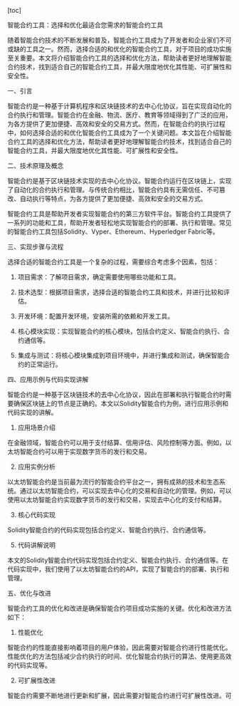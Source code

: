 
[toc]                    
                
                
智能合约工具：选择和优化最适合您需求的智能合约工具

随着智能合约技术的不断发展和普及，智能合约工具成为了开发者和企业家们不可或缺的工具之一。然而，选择合适的和优化的智能合约工具，对于项目的成功实施至关重要。本文将介绍智能合约工具的选择和优化方法，帮助读者更好地理解智能合约技术，找到适合自己的智能合约工具，并最大限度地优化其性能、可扩展性和安全性。

一、引言

智能合约是一种基于计算机程序和区块链技术的去中心化协议，旨在实现自动化的合约执行和管理。智能合约在金融、物流、医疗、教育等领域得到了广泛的应用，为各方提供了更加便捷、高效和安全的交易方式。然而，在智能合约的执行过程中，如何选择合适的和优化智能合约工具成为了一个关键问题。本文旨在介绍智能合约工具的选择和优化方法，帮助读者更好地理解智能合约技术，找到适合自己的智能合约工具，并最大限度地优化其性能、可扩展性和安全性。

二、技术原理及概念

智能合约是基于区块链技术实现的去中心化协议。智能合约运行在区块链上，实现了自动化的合约执行和管理。与传统合约相比，智能合约具有无需信任、不可篡改、自动执行等特点，为各方提供了更加便捷、高效和安全的交易方式。

智能合约工具是帮助开发者实现智能合约的第三方软件平台。智能合约工具提供了一系列的功能和工具，帮助开发者轻松地实现智能合约的部署、执行和管理。常见的智能合约工具包括Solidity、Vyper、Ethereum、Hyperledger Fabric等。

三、实现步骤与流程

选择合适的智能合约工具是一个复杂的过程，需要综合考虑多个因素，包括：

1. 项目需求：了解项目需求，确定需要使用哪些功能和工具。

2. 技术选型：根据项目需求，选择合适的智能合约工具和技术，并进行比较和评估。

3. 开发环境：配置开发环境，安装所需的依赖和开发工具。

4. 核心模块实现：实现智能合约的核心模块，包括合约定义、智能合约执行、合约通信等。

5. 集成与测试：将核心模块集成到项目环境中，并进行集成和测试，确保智能合约的正常运行。

四、应用示例与代码实现讲解

智能合约是一种基于区块链技术的去中心化协议，因此在部署和执行智能合约时需要确保区块链上的节点是正确的。本文以Solidity智能合约为例，进行应用示例和代码实现的讲解。

1. 应用场景介绍

在金融领域，智能合约可以用于支付结算、信用评估、风险控制等方面。例如，以太坊智能合约可以用于实现数字货币的发行和交易。

2. 应用实例分析

以太坊智能合约是当前最为流行的智能合约平台之一，拥有成熟的技术和生态系统。通过以太坊智能合约，可以实现去中心化的交易和自动化的管理。例如，可以使用以太坊智能合约实现数字货币的发行和交易，实现去中心化的支付和结算。

3. 核心代码实现

Solidity智能合约的代码实现包括合约定义、智能合约执行、合约通信等。

5. 代码讲解说明

本文的Solidity智能合约代码实现包括合约定义、智能合约执行、合约通信等。在代码实现中，我们使用了以太坊智能合约的API，实现了智能合约的部署、执行和管理。

五、优化与改进

智能合约工具的优化和改进是确保智能合约项目成功实施的关键。优化和改进方法如下：

1. 性能优化

智能合约的性能直接影响着项目的用户体验，因此需要对智能合约进行性能优化。性能优化的方法包括减少合约执行的时间、优化智能合约执行的算法、使用更高效的代码实现等。

2. 可扩展性改进

智能合约需要不断地进行更新和扩展，因此需要对智能合约进行可扩展性改进。可

